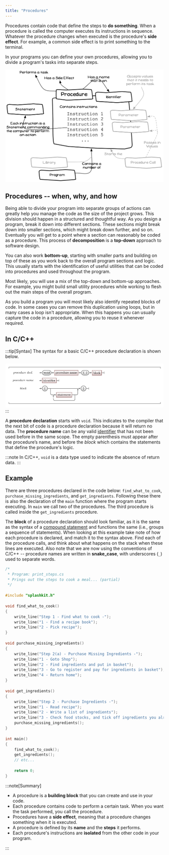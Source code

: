 ```yaml
---
title: "Procedures"
---
```


Procedures contain code that define the steps to **do something**. When a procedure is called the computer executes its instructions in sequence. Whatever the procedure changes when executed is the procedure's **side effect**. For example, a common side effect is to print something to the terminal.

In your programs you can define your own procedures, allowing you to divide a program's tasks into separate steps.

![A procedure contains instructions](./images/program-creation/MethodDeclaration.png "Procedures")
<!-- TODO: add dotted paper background -->

## Procedures -- when, why, and how

Being able to divide your program into separate groups of actions can greatly help you manage the code as the size of the project grows. This division should happen in a structured and thoughtful way. As you design a program, break it down into different sections. These sections might break down into smaller sections, which might break down further, and so on. Eventually you will get to a point where a section can reasonably be coded as a procedure. This process of **decomposition** is a **top-down** approach to software design.

You can also work **bottom-up**, starting with smaller parts and building on top of these as you work back to the overall program sections and logic. This usually starts with the identification of useful utilities that can be coded into procedures and used throughout the program.

Most likely, you will use a mix of the top-down and bottom-up approaches. For example, you might build small utility procedures while working to flesh out the main steps of the overall program.

As you build a program you will most likely also identify repeated blocks of code. In some cases you can remove this duplication using loops, but in many cases a loop isn't appropriate. When this happens you can usually capture the code in a procedure, allowing you to reuse it whenever required.

## In C/C++

:::tip[Syntax]
The syntax for a basic C/C++ procedure declaration is shown below.

![The syntax of comments.](./images/procedure-decl.png "The syntax for procedure declarations")
:::

A **procedure declaration** starts with `void`. This indicates to the compiler that the next bit of code is a procedure declaration because it will return no data.
The **procedure name** can be any valid [identifier](../../../../part-1-instructions/2-communicating-syntax/1-concepts/04-identifier) that has not been used before in the same scope.
The empty parenthesis must appear after the procedure’s name, and before the *block* which contains the statements that define the procedure's logic.

:::note
In C/C++, `void` is a data type used to indicate the absence of return data.
:::

## Example

There are three procedures declared in the code below: `find_what_to_cook`, `purchase_missing_ingredients`, and `get_ingredients`. Following these there is also the declaration of the `main` function where the program starts executing. In `main` we call two of the procedures. The third procedure is called inside the `get_ingredients` procedure.

The **block** of a procedure declaration should look familiar, as it is the same as the syntax of a [compound statement](../../../../part-1-instructions/3-control-flow/1-concepts/02-0-compound-statement) and functions the same (i.e., groups a sequence of statements).
When looking at this example take note of how each procedure is declared, and match it to the syntax above.
Find each of the procedure calls, and think about what happens on the stack when these lines are executed.
Also note that we are now using the conventions of C/C++ -- procedure names are written in **snake_case**, with underscores (`_`) used to separate words.

```cpp
/*
 * Program: print_steps.cs
 * Prings out the steps to cook a meal... (partial)
 */

#include "splashkit.h"

void find_what_to_cook()
{
    write_line("Step 1 - Find what to cook -");
    write_line("1 - Find a recipe book");
    write_line("2 - Pick recipe");
} 

void purchase_missing_ingredients()
{
    write_line("Step 2(a) - Purchase Missing Ingredients -");
    write_line("1 - Goto Shop");
    write_line("2 - Find ingredients and put in basket");
    write_line("3 - Go to register and pay for ingredients in basket");
    write_line("4 - Return home");
}

void get_ingredients()
{
    write_line("Step 2 - Purchase Ingredients -");
    write_line("1 - Read recipe");
    write_line("2 - Write a list of ingredients");
    write_line("3 - Check food stocks, and tick off ingredients you already have");
    purchase_missing_ingredients();
}

int main()
{
    find_what_to_cook();
    get_ingredients();
    // etc...

    return 0;
}
```

:::note[Summary]

- A procedure is a **building block** that you can create and use in your code.
- Each procedure contains code to perform a certain task. When you want the task performed, you call the procedure.
- Procedures have a **side effect**, meaning that a procedure changes something when it is executed.
- A procedure is defined by its **name** and the **steps** it performs.
- Each procedure's instructions are **isolated** from the other code in your program.

:::
